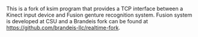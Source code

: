 This is a fork of ksim program that provides a TCP interface between a Kinect input device and Fusion genture recognition system. Fusion system is developed at CSU and a Brandeis fork can be found at 
https://github.com/brandeis-llc/realtime-fork.
